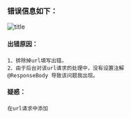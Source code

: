 ### 错误信息如下：
![title](https://i.loli.net/2019/12/03/9UDP5r3LuBz6cHj.png)
#### 出错原因：
	1、排除掉url填写出错。
 	2、由于后台对该url请求的处理中，没有设置注解
	@ResponseBody 导致该问题我出现。
#### 疑惑：
	在url请求中添加